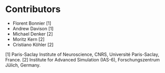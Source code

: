 # Contributors

- Florent Bonnier [1]
- Andrew Davison [1]
- Michael Denker [2]
- Moritz Kern [2]
- Cristiano Köhler [2]

[1] Paris-Saclay Institute of Neuroscience, CNRS, Université Paris-Saclay, France.
[2] Institute for Advanced Simulation (IAS-6), Forschungszentrum Jülich, Germany.
